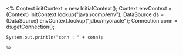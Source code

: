 <Resource name="jdbc/myoracle" auth="Container"
              type="javax.sql.DataSource" driverClassName="oracle.jdbc.OracleDriver"
              url="jdbc:oracle:thin:@127.0.0.1:1521:xe"
              username="scott" password="tiger" maxTotal="20" maxIdle="10"
              maxWaitMillis="-1"/>
              
<%
	Context initContext = new InitialContext();
	Context envContext = (Context) initContext.lookup("java:/comp/env");
	DataSource ds = (DataSource) envContext.lookup("jdbc/myoracle");
	Connection conn = ds.getConnection();
	
	System.out.println("conn : " + conn);
	
	%>              